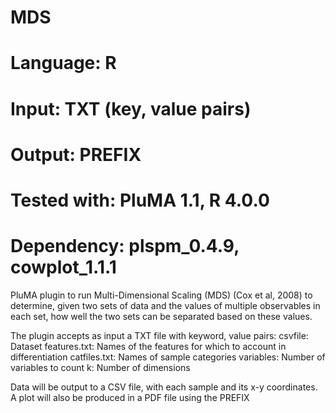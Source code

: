 # MDS
# Language: R
# Input: TXT (key, value pairs)
# Output: PREFIX
# Tested with: PluMA 1.1, R 4.0.0
# Dependency: plspm_0.4.9, cowplot_1.1.1

PluMA plugin to run Multi-Dimensional Scaling (MDS) (Cox et al, 2008) to determine, given
two sets of data and the values of multiple observables in each set, how well the
two sets can be separated based on these values.

The plugin accepts as input a TXT file with keyword, value pairs:
csvfile: Dataset
features.txt: Names of the features for which to account in differentiation
catfiles.txt: Names of sample categories
variables: Number of variables to count
k: Number of dimensions

Data will be output to a CSV file, with each sample and its x-y coordinates.
A plot will also be produced in a PDF file using the PREFIX
